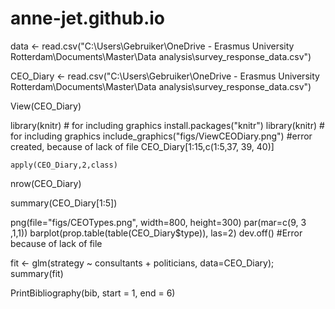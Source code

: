 # anne-jet.github.io


data <- read.csv("C:\\Users\\Gebruiker\\OneDrive - Erasmus University Rotterdam\\Documents\\Master\\Data analysis\\survey_response_data.csv")

CEO_Diary <- read.csv("C:\\Users\\Gebruiker\\OneDrive - Erasmus University Rotterdam\\Documents\\Master\\Data analysis\\survey_response_data.csv")

View(CEO_Diary)

library(knitr)        # for including graphics
install.packages("knitr")
library(knitr)        # for including graphics
include_graphics("figs/ViewCEODiary.png")
#error created, because of lack of file
CEO_Diary[1:15,c(1:5,37, 39, 40)] 

```{r}
apply(CEO_Diary,2,class)
```

nrow(CEO_Diary)

summary(CEO_Diary[1:5])

  png(file="figs/CEOTypes.png", width=800, height=300)
  par(mar=c(9, 3 ,1,1))
  barplot(prop.table(table(CEO_Diary$type)), las=2)
  dev.off()
#Error because of lack of file

fit <- glm(strategy ~ consultants + politicians, data=CEO_Diary); summary(fit)

PrintBibliography(bib, start = 1, end = 6)
